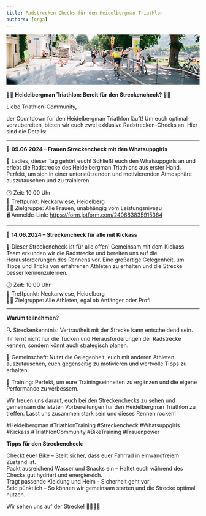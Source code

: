 ```yaml
---
title: Radstrecken-Checks für den Heidelbergman Triathlon
authors: [orga]
---
```


![Staffel](/img/banner/Anfahrt.png)


🚴‍♀️ **Heidelbergman Triathlon: Bereit für den Streckencheck?** 🚴‍♂️

Liebe Triathlon-Community,

der Countdown für den Heidelbergman Triathlon läuft! Um euch optimal vorzubereiten, bieten wir euch zwei exklusive Radstrecken-Checks an. Hier sind die Details:

---

📅 **09.06.2024 – Frauen Streckencheck mit den Whatsuppgirls**

🌟 Ladies, dieser Tag gehört euch! Schließt euch den Whatsuppgirls an und erlebt die Radstrecke des Heidelbergman Triathlons aus erster Hand. Perfekt, um sich in einer unterstützenden und motivierenden Atmosphäre auszutauschen und zu trainieren.

🕒 Zeit: 10:00 Uhr \
📍 Treffpunkt: Neckarwiese, Heidelberg \
🚴‍♀️ Zielgruppe: Alle Frauen, unabhängig vom Leistungsniveau \
🖥️ Anmelde-Link: https://form.jotform.com/240683835915364

---

📅 **14.06.2024 – Streckencheck für alle mit Kickass**

🌟 Dieser Streckencheck ist für alle offen! Gemeinsam mit dem Kickass-Team erkunden wir die Radstrecke und bereiten uns auf die Herausforderungen des Rennens vor. Eine großartige Gelegenheit, um Tipps und Tricks von erfahrenen Athleten zu erhalten und die Strecke besser kennenzulernen.

🕒 Zeit: 10:00 Uhr \
📍 Treffpunkt: Neckarwiese, Heidelberg \
🚴‍♂️ Zielgruppe: Alle Athleten, egal ob Anfänger oder Profi 

---

**Warum teilnehmen?**

🔍 Streckenkenntnis: Vertrautheit mit der Strecke kann entscheidend sein. Ihr lernt nicht nur die Tücken und Herausforderungen der Radstrecke kennen, sondern könnt auch strategisch planen.

🤝 Gemeinschaft: Nutzt die Gelegenheit, euch mit anderen Athleten auszutauschen, euch gegenseitig zu motivieren und wertvolle Tipps zu erhalten.

💪 Training: Perfekt, um eure Trainingseinheiten zu ergänzen und die eigene Performance zu verbessern.

Wir freuen uns darauf, euch bei den Streckenchecks zu sehen und gemeinsam die letzten Vorbereitungen für den Heidelbergman Triathlon zu treffen. Lasst uns zusammen stark sein und dieses Rennen rocken!

#Heidelbergman #TriathlonTraining #Streckencheck #Whatsuppgirls #Kickass #TriathlonCommunity #BikeTraining #Frauenpower

**Tipps für den Streckencheck:**

Checkt euer Bike – Stellt sicher, dass euer Fahrrad in einwandfreiem Zustand ist. \
Packt ausreichend Wasser und Snacks ein – Haltet euch während des Checks gut hydriert und energiereich.\
Tragt passende Kleidung und Helm – Sicherheit geht vor!\
Seid pünktlich – So können wir gemeinsam starten und die Strecke optimal nutzen.


Wir sehen uns auf der Strecke! 🚴‍♀️🚴‍♂️

